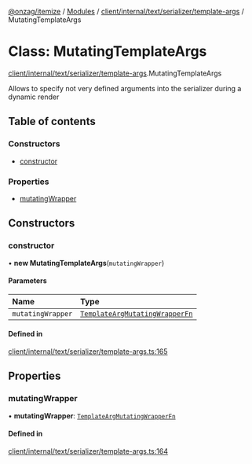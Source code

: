 [@onzag/itemize](../README.md) / [Modules](../modules.md) / [client/internal/text/serializer/template-args](../modules/client_internal_text_serializer_template_args.md) / MutatingTemplateArgs

# Class: MutatingTemplateArgs

[client/internal/text/serializer/template-args](../modules/client_internal_text_serializer_template_args.md).MutatingTemplateArgs

Allows to specify not very defined arguments into the serializer during a dynamic render

## Table of contents

### Constructors

- [constructor](client_internal_text_serializer_template_args.MutatingTemplateArgs.md#constructor)

### Properties

- [mutatingWrapper](client_internal_text_serializer_template_args.MutatingTemplateArgs.md#mutatingwrapper)

## Constructors

### constructor

• **new MutatingTemplateArgs**(`mutatingWrapper`)

#### Parameters

| Name | Type |
| :------ | :------ |
| `mutatingWrapper` | [`TemplateArgMutatingWrapperFn`](../modules/client_internal_text_serializer_template_args.md#templateargmutatingwrapperfn) |

#### Defined in

[client/internal/text/serializer/template-args.ts:165](https://github.com/onzag/itemize/blob/f2db74a5/client/internal/text/serializer/template-args.ts#L165)

## Properties

### mutatingWrapper

• **mutatingWrapper**: [`TemplateArgMutatingWrapperFn`](../modules/client_internal_text_serializer_template_args.md#templateargmutatingwrapperfn)

#### Defined in

[client/internal/text/serializer/template-args.ts:164](https://github.com/onzag/itemize/blob/f2db74a5/client/internal/text/serializer/template-args.ts#L164)
